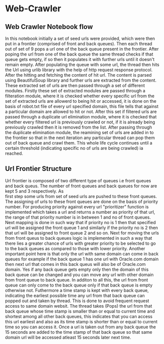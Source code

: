 # Web-Crawler

## Web Crawler Notebook flow
 In this notebook initially a set of seed urls were provided, which were then put in a frontier (comprised of front and back queues). Then each thread out of set of 9 pops a url
 one of the back queue present in the frontier. After poping the url from one of the back queue the same thread checks if that queue gets empty, if so then it populates it with 
 further urls until it doesn't remain empty. After populating the queue with some url, the thread then hits the Url using urlib library with the help of http request response
 protocol. After the hitting and fetching the content of hit url. The content is parsed using BeautifulSoup library and further urls are extracted from the content. These
 extracted set of urls are then passed through a set of different modules. Firstly these set of extracted modules are passed through a filteration module, where it is checked
 whether every specific url from the set of extracted urls are allowerd to being hit or accessed, it is done on the basis of robot.txt file of every url specified domain, this 
 file tells that against a particular domain are allowed to hit or not. After this set if filtered urls are passed through a duplicate url elimination module, where it is checked
 that whether every filtered url is previously crawled or not, if it is already being previously crawled then it is removed from the list. After passing through the duplicate
 elimination module, the reamining set of urls are added in to the frontier so that in the next iteration any particular thread can pop them out of back queue and crawl them. This
 whole life cycle continues until a certain threshold (indicating specific no of urls are being crawled) ia reached.
 
## Url Frontier Structure
 Url frontier is composed of two different type of queues i.e front queues and back queus. The number of front queues and back queues for now are kept 5 and 3 respectively. As  
 first step some urls from set of seed urls are pushed to these front queues. The assigning of urls to these front queues are done on the basis of priority number. For producing 
 priority against every url "prioritizer" function is implemented which takes a url and returns a number as priority of that url, the range of that priority number is in between 1 
 and no of front queues. Next mapping is done in such way that if priority no is 1 then that specified url will be assigned the front queue 1 and similarly if the priority no is 2
 then that url will be assigned to front queue 2 and so on.
 Next for moving the urls from front queus to back queues logic is implemented in such a way that there lies a greater chance of urls with greater priority to be selected to go to 
 the back queues as compared to those with lower priority. Another important point here is that only the url with same domain can come in back queues for example if the back queue 
 1 has one url with Oracle.com domain then next url that comes in this back queus will also be of Oracle.com domain. Yes if any back queue gets empty only then the domain of this 
 back queue can be changed and you can move any url with other domain from front queue to back queue. In additon to all this, the url from front queue can only come to the back 
 queue only if that back queue is empty otherwise not. Futhermore a time stamp is kept with every back queue, indicating the earliest possible time any url from that back queue 
 can popped out and taken by thread. This is done to avoid frequent request access to same domain websit. The thread takes (Pops) the url from that back queue whose time stamp is 
 smaller than or equal to current time and shortest among all other back queues, this indicates that you can access this url earliest and also as its time stamp is shorter than or 
 equal to current time so you can access it. Once a url is taken out from any back queue the 15 seconds are added to the time stamp of that back queue so that same domain url will 
 be accessed atleast 15 seconds later next time.
